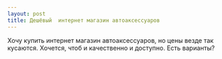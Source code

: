 ```yaml
---
layout: post 
title: Дешёвый  интернет магазин автоаксессуаров 
--- 
```

Хочу купить  интернет магазин автоаксессуаров, но цены везде так кусаются. Хочется, чтоб и качественно и доступно. Есть варианты?